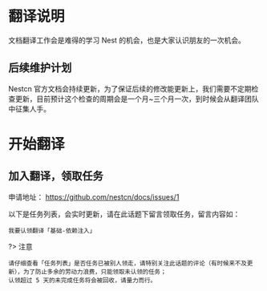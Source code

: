 # 翻译说明

文档翻译工作会是难得的学习 Nest 的机会，也是大家认识朋友的一次机会。

## 后续维护计划

Nestcn 官方文档会持续更新，为了保证后续的修改能更新上，我们需要不定期检查更新，目前预计这个检查的周期会是一个月~三个月一次，到时候会从翻译团队中征集人手。

# 开始翻译

## 加入翻译，领取任务

申请地址： https://github.com/nestcn/docs/issues/1


以下是任务列表，会实时更新，请在此话题下留言领取任务，留言内容如：

```
我要认领翻译「基础-依赖注入」
```

?> 注意

```
请仔细查看「任务列表」是否任务已被别人领走，请特别关注此话题的评论（有时候来不及更新），为了防止多余的劳动力浪费，只能领取未认领的任务；
认领超过 5 天的未完成任务将会被回收，请量力而行。

```

